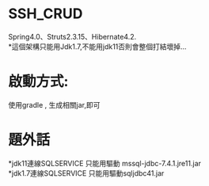 # SSH_CRUD

Spring4.0、Struts2.3.15、Hibernate4.2.<br>
*這個架構只能用Jdk1.7,不能用jdk11否則會整個打結壞掉...<br>
# 啟動方式:<br>
使用gradle , 生成相關jar,即可


# 題外話
*jdk11連線SQLSERVICE 只能用驅動 mssql-jdbc-7.4.1.jre11.jar<br>
*jdk1.7連線SQLSERVICE 只能用驅動sqljdbc41.jar<br>


